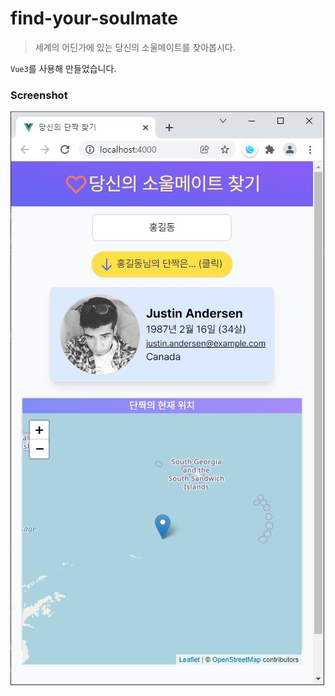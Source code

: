 # find-your-soulmate

> 세계의 어딘가에 있는 당신의 소울메이트를 찾아봅시다.

`Vue3`를 사용해 만들었습니다.

### Screenshot
![homepage](./screenshot.jpg)

